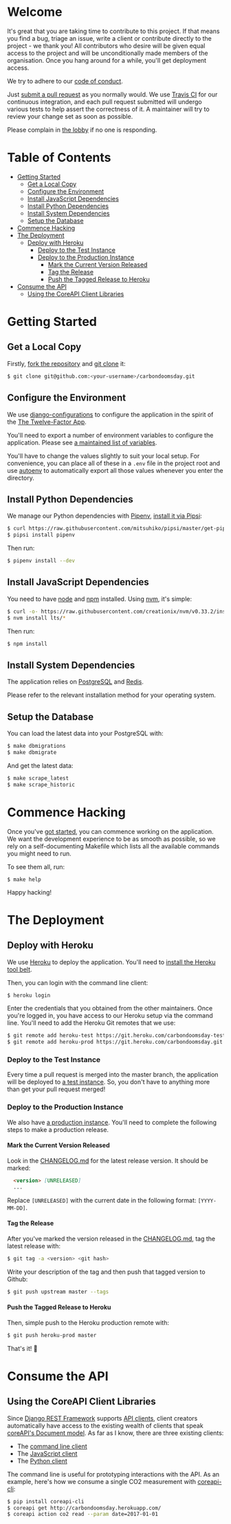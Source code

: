 # Welcome

It's great that you are taking time to contribute to this project. If that
means you find a bug, triage an issue, write a client or contribute directly to
the project - we thank you! All contributors who desire will be given equal
access to the project and will be unconditionally made members of the
organisation. Once you hang around for a while, you'll get deployment access.

We try to adhere to our [code of conduct].

[code of conduct]: https://github.com/giving-a-fuck-about-climate-change/carbondoomsday/blob/master/CONDUCT.md

Just [submit a pull request] as you normally would. We use [Travis CI] for our
continuous integration, and each pull request submitted will undergo various
tests to help assert the correctness of it. A maintainer will try to review
your change set as soon as possible.

Please complain in [the lobby] if no one is responding.

[submit a pull request]: https://help.github.com/articles/creating-a-pull-request/
[Travis CI]: https://travis-ci.org/
[the lobby]: https://gitter.im/giving-a-fuck-about-climate-change/Lobby

# Table of Contents
  * [Getting Started](#getting-started)
    * [Get a Local Copy](#get-a-local-copy)
    * [Configure the Environment](#configure-the-environment)
    * [Install JavaScript Dependencies](#install-javascript-dependencies)
    * [Install Python Dependencies](#install-python-dependencies)
    * [Install System Dependencies](#install-system-dependencies)
    * [Setup the Database](#setup-the-database)
  * [Commence Hacking](#commence-hacking)
  * [The Deployment](#the-deployment)
      * [Deploy with Heroku](#deploy-with-heroku)
        * [Deploy to the Test Instance](#deploy-to-the-test-instance)
        * [Deploy to the Production Instance](#deploy-to-the-production-instance)
          * [Mark the Current Version Released](#mark-the-current-version-released)
          * [Tag the Release](#tag-the-release)
          * [Push the Tagged Release to Heroku](#push-the-tagged-release-to-heroku)
  * [Consume the API](#consume-the-api)
    * [Using the CoreAPI Client Libraries](#using-the-coreapi-client-libraries)

# Getting Started

## Get a Local Copy

Firstly, [fork the repository] and [git clone] it:

[fork the repository]: https://help.github.com/articles/fork-a-repo://help.github.com/articles/fork-a-repo/
[git clone]: https://git-scm.com/book/en/Getting-Started-Git-Basics

``` bash
$ git clone git@github.com:<your-username>/carbondoomsday.git
```

## Configure the Environment

We use [django-configurations] to configure the application in the spirit of
the [The Twelve-Factor App].

You'll need to export a number of environment variables to configure the
application. Please see [a maintained list of variables].

You'll have to change the values slightly to suit your local setup. For
convenience, you can place all of these in a `.env` file in the project root
and use [autoenv] to automatically export all those values whenever you enter
the directory.

[django-configurations]: https://github.com/jazzband/django-configurations
[The Twelve-Factor App]: https://12factor.net/config
[autoenv]:https://github.com/kennethreitz/autoenv
[a maintained list of variables]: https://github.com/giving-a-fuck-about-climate-change/carbondoomsday/blob/master/dockercompose/app/carbondoomsday.env

## Install Python Dependencies

We manage our Python dependencies with [Pipenv], [install it via Pipsi]:

[Pipenv]: http://pipenv.org/
[install it via Pipsi]: http://docs.pipenv.org/en/latest/advanced.html#fancy-installation-of-pipenv

``` bash
$ curl https://raw.githubusercontent.com/mitsuhiko/pipsi/master/get-pipsi.py | python3
$ pipsi install pipenv
```

Then run:

``` bash
$ pipenv install --dev
```

## Install JavaScript Dependencies

You need to have [node] and [npm] installed. Using [nvm], it's simple:

[node]: https://nodejs.org/
[npm]: https://www.npmjs.com/
[nvm]: https://github.com/creationix/nvm#installation

``` bash
$ curl -o- https://raw.githubusercontent.com/creationix/nvm/v0.33.2/install.sh | bash
$ nvm install lts/*
```

Then run:

``` bash
$ npm install
```

## Install System Dependencies

The application relies on [PostgreSQL] and [Redis].

Please refer to the relevant installation method for your operating system.

[PostgreSQL]: https://www.postgresql.org/
[Redis]: https://redis.io/

## Setup the Database

You can load the latest data into your PostgreSQL with:

``` bash
$ make dbmigrations
$ make dbmigrate
```

And get the latest data:

``` bash
$ make scrape_latest
$ make scrape_historic
```

# Commence Hacking

Once you've [got started], you can commence working on the application. We want
the development experience to be as smooth as possible, so we rely on a self-documenting
Makefile which lists all the available commands you might need to run.

To see them all, run:

[got started]: #getting-started

```
$ make help
```

Happy hacking!

# The Deployment

## Deploy with Heroku

We use [Heroku] to deploy the application. You'll need to [install the Heroku
tool belt].

Then, you can login with the command line client:

[Heroku]: https://devcenter.heroku.com/
[install the Heroku tool belt]: https://devcenter.heroku.com/articles/heroku-cli#download-and-install

``` bash
$ heroku login
```

Enter the credentials that you obtained from the other maintainers. Once you're
logged in, you have access to our Heroku setup via the command line. You'll need
to add the Heroku Git remotes that we use:

``` bash
$ git remote add heroku-test https://git.heroku.com/carbondoomsday-test.git
$ git remote add heroku-prod https://git.heroku.com/carbondoomsday.git
```

### Deploy to the Test Instance

Every time a pull request is merged into the master branch, the application
will be deployed to [a test instance]. So, you don't have to anything more than
get your pull request merged!

[a test instance]: https://carbondoomsday-test.herokuapp.com/

### Deploy to the Production Instance

We also have [a production instance]. You'll need to complete the following steps
to make a production release.

[a production instance]: https://carbondoomsday.herokuapp.com/

#### Mark the Current Version Released

Look in the [CHANGELOG.md] for the latest release version. It should be marked:

[CHANGELOG.md]: https://github.com/giving-a-fuck-about-climate-change/carbondoomsday/blob/master/CHANGELOG.md

``` markdown
  <version> [UNRELEASED]
  ...
```

Replace `[UNRELEASED]` with the current date in the following format: `[YYYY-MM-DD]`.

#### Tag the Release

After you've marked the version released in the [CHANGELOG.md], tag the latest release with:

[CHANGELOG.md]: https://github.com/giving-a-fuck-about-climate-change/carbondoomsday/blob/master/CHANGELOG.md

``` bash
$ git tag -a <version> <git hash>
```

Write your description of the tag and then push that tagged version to Github:

``` bash
$ git push upstream master --tags
```

#### Push the Tagged Release to Heroku

Then, simple push to the Heroku production remote with:

``` bash
$ git push heroku-prod master
```

That's it! :beers:

# Consume the API

## Using the CoreAPI Client Libraries

Since [Django REST Framework] supports [API clients], client creators
automatically have access to the existing wealth of clients that speak
[coreAPI's Document model]. As far as I know, there are three existing
clients:

[Django REST Framework]: http://www.django-rest-framework.org/
[API clients]: http://www.django-rest-framework.org/topics/api-clients/
[coreAPI's Document model]: http://www.coreapi.org/specification/document/

  * The [command line client]
  * The [JavaScript client]
  * The [Python client]

[command line client]: http://www.django-rest-framework.org/topics/api-clients/#command-line-client
[JavaScript client]: http://www.django-rest-framework.org/topics/api-clients/#javascript-client-library
[Python client]: http://www.django-rest-framework.org/topics/api-clients/#python-client-library

The command line is useful for prototyping interactions with the API. As an
example, here's how we consume a single CO2 measurement with [coreapi-cli]:

[coreapi-cli]: http://www.coreapi.org/tools-and-resources/command-line-client/

```bash
$ pip install coreapi-cli
$ coreapi get http://carbondoomsday.herokuapp.com/
$ coreapi action co2 read --param date=2017-01-01
```
